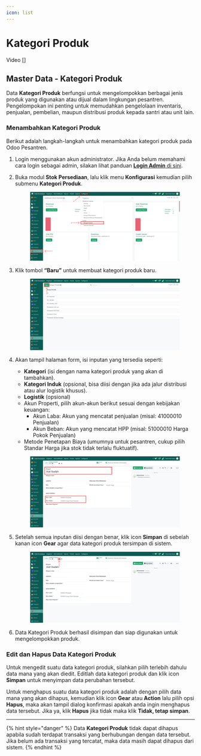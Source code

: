 ```yaml
---
icon: list
---
```


# Kategori Produk

Video \[]

## Master Data - Kategori Produk

Data **Kategori Produk** berfungsi untuk mengelompokkan berbagai jenis produk yang digunakan atau dijual dalam lingkungan pesantren. Pengelompokan ini penting untuk memudahkan pengelolaan inventaris, penjualan, pembelian, maupun distribusi produk kepada santri atau unit lain.

### Menambahkan Kategori Produk

Berikut adalah langkah-langkah untuk menambahkan kategori produk pada Odoo Pesantren.

1. Login menggunakan akun administrator. Jika Anda belum memahami cara login sebagai admin, silakan lihat panduan [**Login Admin** di sini](../../panduan-login/login-admin.md).
2.  Buka modul **Stok Persediaan**, lalu klik menu **Konfigurasi** kemudian pilih submenu **Kategori Produk**.

    <figure><img src="../../.gitbook/assets/images-202.png" alt=""><figcaption></figcaption></figure>


3.  Klik tombol **“Baru”** untuk membuat kategori produk baru.&#x20;

    <figure><img src="../../.gitbook/assets/images-203.png" alt=""><figcaption></figcaption></figure>


4.  Akan tampil halaman form, isi inputan yang tersedia seperti:

    * **Kategori** (isi dengan nama kategori produk yang akan di tambahkan).
    * **Kategori Induk** (opsional, bisa diisi dengan jika ada jalur distribusi atau alur logistik khusus).
    * **Logistik** (opsional)
    * Akun Properti, pilih akun-akun berikut sesuai dengan kebijakan keuangan:
      * Akun Laba: Akun yang mencatat penjualan (misal: 41000010 Penjualan)
      * Akun Beban: Akun yang mencatat HPP (misal: 51000010 Harga Pokok Penjualan)
    * Metode Penetapan Biaya (umumnya untuk pesantren, cukup pilih Standar Harga jika stok tidak terlalu fluktuatif).

    <figure><img src="../../.gitbook/assets/images-204.png" alt=""><figcaption></figcaption></figure>


5.  Setelah semua inputan diisi dengan benar, klik icon **Simpan** di sebelah kanan icon **Gear** agar data kategori produk tersimpan di sistem.

    <figure><img src="../../.gitbook/assets/images-205.png" alt=""><figcaption></figcaption></figure>


6. Data Kategori Produk berhasil disimpan dan siap digunakan untuk mengelompokkan produk.

### Edit dan Hapus Data Kategori Produk

Untuk mengedit suatu data kategori produk, silahkan pilih terlebih dahulu data mana yang akan diedit. Editlah data kategori produk dan klik icon **Simpan** untuk menyimpan data perubahan tersebut.

Untuk menghapus suatu data kategori produk adalah dengan pilih data mana yang akan dihapus, kemudian klik icon **Gear** atau **Action** lalu pilih opsi **Hapus**, maka akan tampil dialog konfirmasi apakah anda ingin menghapus data tersebut. Jika ya, klik **Hapus** jika tidak maka klik **Tidak, tetap simpan**.

***

{% hint style="danger" %}
Data **Kategori Produk** tidak dapat dihapus apabila sudah terdapat transaksi yang berhubungan dengan data tersebut. Jika belum ada transaksi yang tercatat, maka data masih dapat dihapus dari sistem.
{% endhint %}
